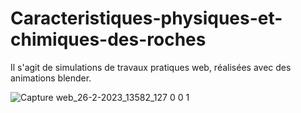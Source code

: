 # Caracteristiques-physiques-et-chimiques-des-roches
Il s'agit de simulations de travaux pratiques web, réalisées avec des animations blender.



![Capture web_26-2-2023_13582_127 0 0 1](https://user-images.githubusercontent.com/62157910/222053352-15069d42-648d-420d-a8c8-8e9889f9384b.jpeg)
